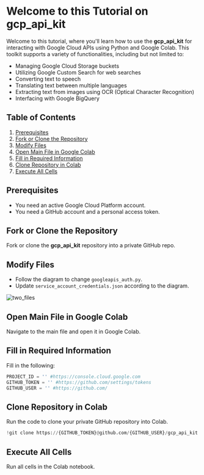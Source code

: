 # Welcome to this Tutorial on gcp_api_kit

Welcome to this tutorial, where you'll learn how to use the **gcp_api_kit** for interacting with Google Cloud APIs using Python and Google Colab. This toolkit supports a variety of functionalities, including but not limited to:

- Managing Google Cloud Storage buckets
- Utilizing Google Custom Search for web searches
- Converting text to speech
- Translating text between multiple languages
- Extracting text from images using OCR (Optical Character Recognition)
- Interfacing with Google BigQuery

## Table of Contents
1. [Prerequisites](#prerequisites)
2. [Fork or Clone the Repository](#fork-or-clone-the-repository)
3. [Modify Files](#modify-files)
4. [Open Main File in Google Colab](#open-main-file-in-google-colab)
5. [Fill in Required Information](#fill-in-required-information)
6. [Clone Repository in Colab](#clone-repository-in-colab)
7. [Execute All Cells](#execute-all-cells)

## Prerequisites

- You need an active Google Cloud Platform account.
- You need a GitHub account and a personal access token.

## Fork or Clone the Repository

Fork or clone the **gcp_api_kit** repository into a private GitHub repo.

## Modify Files

- Follow the diagram to change `googleapis_auth.py`.
- Update `service_account_credentials.json` according to the diagram.



![two_files](https://github.com/GenaroHacker/gcp_api_kit/assets/95663273/bf137a0f-d7a2-457e-b337-03264fb62b56)






## Open Main File in Google Colab

Navigate to the main file and open it in Google Colab.

## Fill in Required Information

Fill in the following:
```python
PROJECT_ID = '' #https://console.cloud.google.com
GITHUB_TOKEN = '' #https://github.com/settings/tokens
GITHUB_USER = '' #https://github.com/
```

## Clone Repository in Colab

Run the code to clone your private GitHub repository into Colab.

```python
!git clone https://{GITHUB_TOKEN}@github.com/{GITHUB_USER}/gcp_api_kit.git
```

## Execute All Cells

Run all cells in the Colab notebook.

